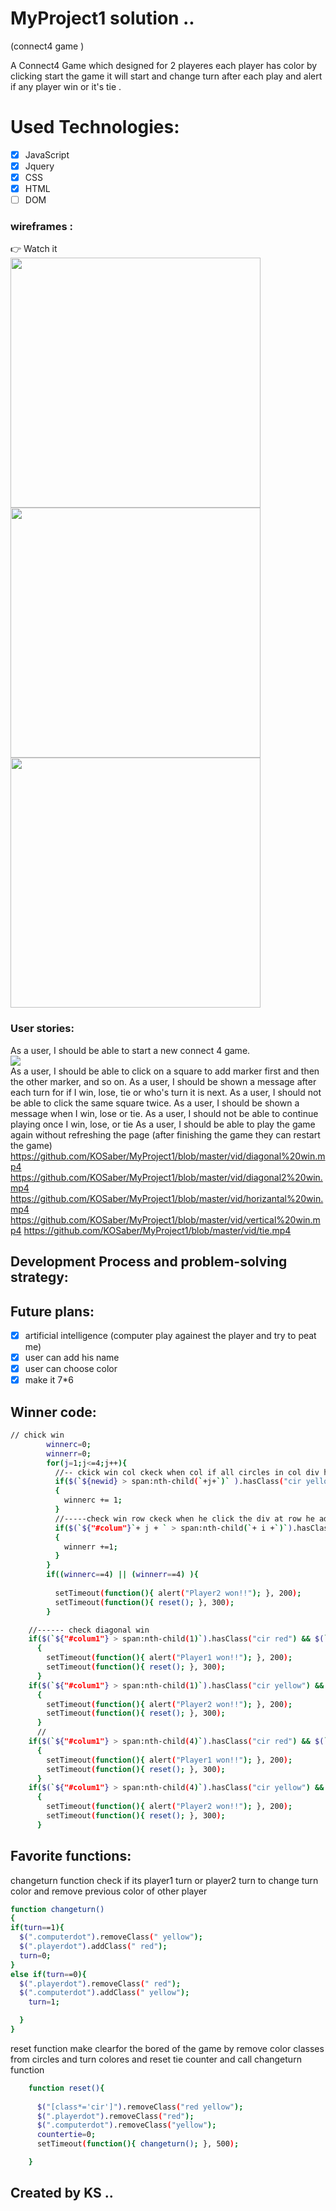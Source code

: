 # MyProject1 solution ..
(connect4 game )

A Connect4 Game which designed for 2 playeres each player has color by clicking start the game it will start and change turn after each play and alert if any player win or it's tie .

# Used Technologies:
- [x] JavaScript
- [x] Jquery
- [x] CSS
- [x] HTML
- [ ] DOM

### wireframes :
👉 Watch it 
<br>
<img src="https://github.com/KOSaber/MyProject1/blob/master/img/connect4.jpg" width="400" height="400">
<br>
<img src="https://github.com/KOSaber/MyProject1/blob/master/img/wireframe.jpg" width="400" height="400">
<br>
<img src="https://github.com/KOSaber/MyProject1/blob/master/img/wireframe2.jpg" width="400" height="400">
<br>

### User stories:
As a user, I should be able to start a new connect 4 game.
<br>
<img src="https://github.com/KOSaber/MyProject1/blob/master/img/start.jpg">
<br>
As a user, I should be able to click on a square to add marker first and then the other marker, and so on.
As a user, I should be shown a message after each turn for if I win, lose, tie or who's turn it is next.
As a user, I should not be able to click the same square twice.
As a user, I should be shown a message when I win, lose or tie.
As a user, I should not be able to continue playing once I win, lose, or tie
As a user, I should be able to play the game again without refreshing the page (after finishing the game they can restart the game)
https://github.com/KOSaber/MyProject1/blob/master/vid/diagonal%20win.mp4
https://github.com/KOSaber/MyProject1/blob/master/vid/diagonal2%20win.mp4
https://github.com/KOSaber/MyProject1/blob/master/vid/horizantal%20win.mp4
https://github.com/KOSaber/MyProject1/blob/master/vid/vertical%20win.mp4
https://github.com/KOSaber/MyProject1/blob/master/vid/tie.mp4


## Development Process and problem-solving strategy:



## Future plans:
- [x]  artificial intelligence (computer play againest the player and try to peat me)
- [x]  user can add his name 
- [x]  user can choose color
- [x]  make it 7*6

## Winner code:
```sh
// chick win
        winnerc=0;
        winnerr=0;
        for(j=1;j<=4;j++){
          //-- ckick win col ckeck when col if all circles in col div has same color he win 
          if($(`${newid} > span:nth-child(`+j+`)` ).hasClass("cir yellow"))
          {
            winnerc += 1;
          }
          //-----check win row ckeck when he click the div at row he add at it if all circles at same livel in other colums have same color 
          if($(`${"#colum"}`+ j + ` > span:nth-child(`+ i +`)`).hasClass("cir yellow"))
          {
            winnerr +=1;
          }
        }
        if((winnerc==4) || (winnerr==4) ){
          
          setTimeout(function(){ alert("Player2 won!!"); }, 200);
          setTimeout(function(){ reset(); }, 300);
        }
```
```sh
    //------ check diagonal win 
    if($(`${"#colum1"} > span:nth-child(1)`).hasClass("cir red") && $(`${"#colum2"} > span:nth-child(2)`).hasClass("cir red") && $(`${"#colum3"} > span:nth-child(3)`).hasClass("cir red") && $(`${"#colum4"} > span:nth-child(4)`).hasClass("cir red"))
      {
        setTimeout(function(){ alert("Player1 won!!"); }, 200);
        setTimeout(function(){ reset(); }, 300);
      }
    if($(`${"#colum1"} > span:nth-child(1)`).hasClass("cir yellow") && $(`${"#colum2"} > span:nth-child(2)`).hasClass("cir yellow") && $(`${"#colum3"} > span:nth-child(3)`).hasClass("cir yellow") && $(`${"#colum4"} > span:nth-child(4)`).hasClass("cir yellow"))
      {
        setTimeout(function(){ alert("Player2 won!!"); }, 200);
        setTimeout(function(){ reset(); }, 300);
      }
      //
    if($(`${"#colum1"} > span:nth-child(4)`).hasClass("cir red") && $(`${"#colum2"} > span:nth-child(3)`).hasClass("cir red") && $(`${"#colum3"} > span:nth-child(2)`).hasClass("cir red") && $(`${"#colum4"} > span:nth-child(1)`).hasClass("cir red"))
      {
        setTimeout(function(){ alert("Player1 won!!"); }, 200);
        setTimeout(function(){ reset(); }, 300);
      }
    if($(`${"#colum1"} > span:nth-child(4)`).hasClass("cir yellow") && $(`${"#colum2"} > span:nth-child(3)`).hasClass("cir yellow") && $(`${"#colum3"} > span:nth-child(2)`).hasClass("cir yellow") && $(`${"#colum4"} > span:nth-child(1)`).hasClass("cir yellow"))
      {
        setTimeout(function(){ alert("Player2 won!!"); }, 200);
        setTimeout(function(){ reset(); }, 300);
      }
```

## Favorite functions:
changeturn function check if its player1 turn or player2 turn to change turn color and remove previous color of other player
```sh
function changeturn()
{
if(turn==1){
  $(".computerdot").removeClass(" yellow");
  $(".playerdot").addClass(" red");
  turn=0;
}
else if(turn==0){
  $(".playerdot").removeClass(" red");
  $(".computerdot").addClass(" yellow");
    turn=1;

  }
}
```
reset function make clearfor the bored of the game by remove color classes from circles and turn colores and reset tie counter and call changeturn function 
```sh
    function reset(){
  
      $("[class*='cir']").removeClass("red yellow");
      $(".playerdot").removeClass("red");
      $(".computerdot").removeClass("yellow");
      countertie=0;
      setTimeout(function(){ changeturn(); }, 500);

    }
```
## Created by KS ..
